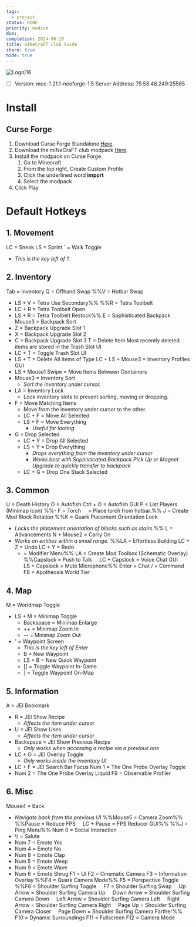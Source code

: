 ```yaml
---
tags:
  - project
status: DONE
priority: medium
due: 
completion: 2024-06-10
title: mINeCraFT club Guide
share: true
hide: true
---
```

![Logo|16](https://live.staticflickr.com/65535/52191413864_3b47958f71_o.png)
- [ ] Version: mcc-1.21.1-neoforge-1.5
Server Address: 75.58.48.249:25565

# Install

## Curse Forge

1. Download Curse Forge Standalone [Here](https://www.curseforge.com/download/app).
2. Download the mINeCraFT club modpack [Here](http://www.mediafire.com/view/05l92225sd2hj0h).
3. Install the modpack on Curse Forge.
	1. Go to Minecraft
	2. From the top right, Create Custom Profile
	3. Click the underlined word **import**
	4. Select the modpack
4. Click Play

# Default Hotkeys
## 1. Movement

LC = Sneak
LS = Sprint
 \` = Walk Toggle
- *This is the key left of 1.*

## 2. Inventory

Tab = Inventory
Q = Offhand Swap
%%V = Hotbar Swap
- LS + V = Tetra Use Secondary%%
%%R = Tetra Toolbelt
- LC + R = Tetra Toolbelt Open
- LS + R = Tetra Toolbelt Restock%%
E = Sophisticated Backpack
    Mouse3 = Backpack Sort
- Z = Backpack Upgrade Slot 1
- X = Backpack Upgrade Slot 2
- C = Backpack Upgrade Slot 3
T = Delete Item
	Most recently deleted items are stored in the Trash Slot UI
- LC + T = Toggle Trash Slot UI
- LS + T = Delete All Items of Type
LC + LS + Mouse3 = Inventory Profiles GUI
- LS + Mouse1 Swipe = Move Items Between Containers
- Mouse3 = Inventory Sort
	- *Sort the inventory under cursor.*
- LA = Inventory Lock
	- Lock inventory slots to prevent sorting, moving or dropping.
- F = Move Matching Items
	- Move from the inventory under cursor to the other.
	- LC + F = Move All Selected
	- LS + F = Move Everything
		- *Useful for looting*
- G = Drop Selected
	- LC + Y = Drop All Selected
	- LS + Y = Drop Everything
		- *Drops everything from the inventory under cursor* 
		- *Works best with Sophisticated Backpack Pick Up or Magnet Upgrade to quickly transfer to backpack*
	- LC + G = Drop One Stack Selected

## 3. Common


U = Death History
O = Autofish
	Ctrl + O = Autofish GUI
P = List Players (Minimap Icon)
%%- F = Torch
    > Place torch from hotbar.%%
J = Create Mod Block Rotation
%%K = Quark Placement Orientation Lock
- *Locks the placement orientation of blocks such as stairs.*%%
L = Advancements
N + Mouse2 = Carry On
- *Works on entities within a small range.*
%%LA = Effortless Building
	LC + Z = Undo
	LC + Y = Redo
	+ = Modifier Menu%%
LA = Create Mod Toolbox (Schematic Overlay)
%%Capslock = Push to Talk
    LC + Capslock = Voice Chat GUI
    LS + Capslock = Mute Microphone%%
Enter = Chat
/ = Command
F8 = Apotheosis World Tier

## 4. Map

M = Worldmap Toggle
- LS + M = Minimap Toggle
	- Backspace = Minimap Enlarge
	- \+\+ = Minimap Zoom In
	- \-\- = Minimap Zoom Out
- ' = Waypoint Screen
	- *This is the key left of Enter*
	- B = New Waypoint
	- LS + B = New Quick Waypoint
	- \[\[ = Toggle Waypoint In-Game
	- ] = Toggle Waypoint On-Map

## 5. Information

A = JEI Bookmark
- R = JEI Show Recipe
	- *Affects the item under cursor*
- U = JEI Show Uses
	- *Affects the item under cursor*
- Backspace = JEI Show Previous Recipe
	- *Only works when accessing a recipe via a previous one*
- LC + O = JEI Overlay Toggle
	- *Only works inside the inventory UI*
- LC + F = JEI Search Bar Focus
Num 1 = The One Probe Overlay Toggle
- Num 2 = The One Probe Overlay Liquid
F9 = Observable Profiler

## 6. Misc

Mouse4 = Back
- *Navigate back from the previous UI*
%%Mouse5 = Camera Zoom%%
%%Pause = Reduce FPS
    LC + Pause = FPS Reducer GUI%%
%%J = Ping Menu%%
Num 0 = Social Interaction
- \\\\ = Salute
- Num 7 = Emote Yes
- Num 4 = Emote No
- Num 8 = Emote Clap
- Num 5 = Emote Weep
- Num 9 = Emote Wave
- Num 6 = Emote Shrug
F1 = UI
F2 = Cinematic Camera
F3 = Information Overlay
%%F4 = Quark Camera Mode%%
F5 = Perspective Toggle
%%F6 = Shoulder Surfing Toggle
    F7 = Shoulder Surfing Swap
    Up Arrow = Shoulder Surfing Camera Up
    Down Arrow = Shoulder Surfing Camera Down
    Left Arrow = Shoulder Surfing Camera Left
    Right Arrow = Shoulder Surfing Camera Right
    Page Up = Shoulder Surfing Camera Closer
    Page Down = Shoulder Surfing Camera Farther%%
F10 = Dynamic Surroundings
F11 = Fullscreen
F12 = Camera Mode
